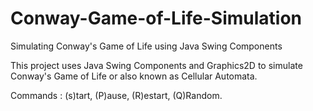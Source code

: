 # Conway-Game-of-Life-Simulation
Simulating Conway's Game of Life using Java Swing Components

This project uses Java Swing Components and Graphics2D to simulate Conway's Game of Life or also known as Cellular Automata.

Commands : (s)tart, (P)ause, (R)estart, (Q)Random.
